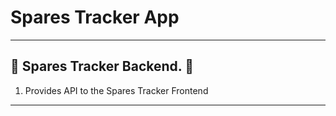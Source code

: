 # Spares Tracker App

---

## 📢 **Spares Tracker Backend.** 📢

1. Provides API to the Spares Tracker Frontend
---
